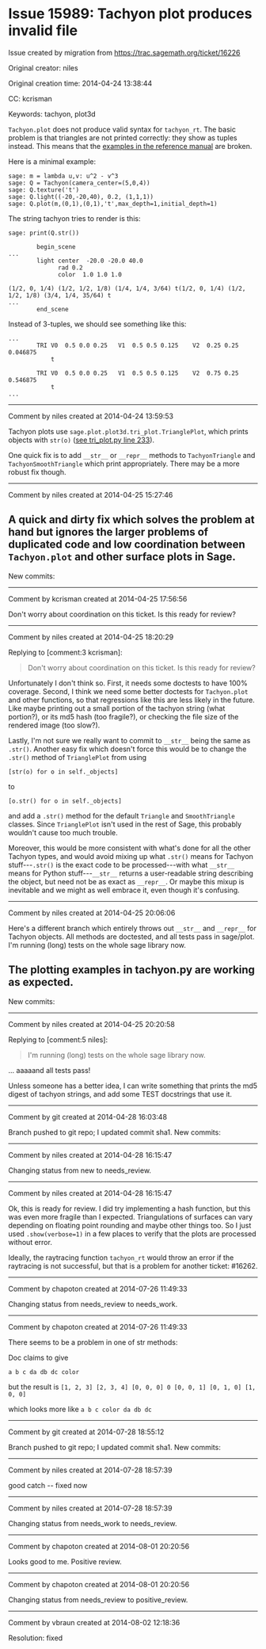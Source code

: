 # Issue 15989: Tachyon plot produces invalid file

Issue created by migration from https://trac.sagemath.org/ticket/16226

Original creator: niles

Original creation time: 2014-04-24 13:38:44

CC:  kcrisman

Keywords: tachyon, plot3d

`Tachyon.plot` does not produce valid syntax for `tachyon_rt`.  The basic problem is that triangles are not printed correctly: they show as tuples instead.  This means that the [examples in the reference manual](http://www.sagemath.org/doc/reference/plot3d/sage/plot/plot3d/tachyon.html#sage.plot.plot3d.tachyon.Tachyon.plot) are broken.

Here is a minimal example:


```
sage: m = lambda u,v: u^2 - v^3
sage: Q = Tachyon(camera_center=(5,0,4))
sage: Q.texture('t')
sage: Q.light((-20,-20,40), 0.2, (1,1,1))
sage: Q.plot(m,(0,1),(0,1),'t',max_depth=1,initial_depth=1)
```


The string tachyon tries to render is this:

```
sage: print(Q.str())

        begin_scene
...
        light center  -20.0 -20.0 40.0 
              rad 0.2
              color  1.0 1.0 1.0 
        
(1/2, 0, 1/4) (1/2, 1/2, 1/8) (1/4, 1/4, 3/64) t(1/2, 0, 1/4) (1/2, 1/2, 1/8) (3/4, 1/4, 35/64) t
...
        end_scene

```


Instead of 3-tuples, we should see something like this:

```
...
        TRI V0  0.5 0.0 0.25   V1  0.5 0.5 0.125    V2  0.25 0.25 0.046875 
            t
        
        TRI V0  0.5 0.0 0.25   V1  0.5 0.5 0.125    V2  0.75 0.25 0.546875 
            t
...
```



---

Comment by niles created at 2014-04-24 13:59:53

Tachyon plots use `sage.plot.plot3d.tri_plot.TrianglePlot`, which prints objects with `str(o)` ([see tri_plot.py line 233](https://github.com/sagemath/sage/blob/master/src/sage/plot/plot3d/tri_plot.py#L233)).  

One quick fix is to add `__str__` or `__repr__` methods to `TachyonTriangle` and `TachyonSmoothTriangle` which print appropriately.  There may be a more robust fix though.


---

Comment by niles created at 2014-04-25 15:27:46

A quick and dirty fix which solves the problem at hand but ignores the larger problems of duplicated code and low coordination between `Tachyon.plot` and other surface plots in Sage.
----
New commits:


---

Comment by kcrisman created at 2014-04-25 17:56:56

Don't worry about coordination on this ticket.  Is this ready for review?


---

Comment by niles created at 2014-04-25 18:20:29

Replying to [comment:3 kcrisman]:
> Don't worry about coordination on this ticket.  Is this ready for review?

Unfortunately I don't think so.  First, it needs some doctests to have 100% coverage.  Second, I think we need some better doctests for `Tachyon.plot` and other functions, so that regressions like this are less likely in the future.  Like maybe printing out a small portion of the tachyon string (what portion?), or its md5 hash (too fragile?), or checking the file size of the rendered image (too slow?).

Lastly, I'm not sure we really want to commit to `__str__` being the same as `.str()`.  Another easy fix which doesn't force this would be to change the `.str()` method of `TrianglePlot` from using

```
[str(o) for o in self._objects]
```

to

```
[o.str() for o in self._objects]
```

and add a `.str()` method for the default `Triangle` and `SmoothTriangle` classes.  Since `TrianglePlot` isn't used in the rest of Sage, this probably wouldn't cause too much trouble.

Moreover, this would be more consistent with what's done for all the other Tachyon types, and would avoid mixing up what `.str()` means for Tachyon stuff---`.str()` is the exact code to be processed---with what `__str__` means for Python stuff---`__str__` returns a user-readable string describing the object, but need not be as exact as `__repr__`.  Or maybe this mixup is inevitable and we might as well embrace it, even though it's confusing.


---

Comment by niles created at 2014-04-25 20:06:06

Here's a different branch which entirely throws out `__str__` and `__repr__` for Tachyon objects.  All methods are doctested, and all tests pass in sage/plot.  I'm running (long) tests on the whole sage library now.

The plotting examples in tachyon.py are working as expected.
----
New commits:


---

Comment by niles created at 2014-04-25 20:20:58

Replying to [comment:5 niles]:
>  I'm running (long) tests on the whole sage library now.

... aaaaand all tests pass!

Unless someone has a better idea, I can write something that prints the md5 digest of tachyon strings, and add some TEST docstrings that use it.


---

Comment by git created at 2014-04-28 16:03:48

Branch pushed to git repo; I updated commit sha1. New commits:


---

Comment by niles created at 2014-04-28 16:15:47

Changing status from new to needs_review.


---

Comment by niles created at 2014-04-28 16:15:47

Ok, this is ready for review.  I did try implementing a hash function, but this was even more fragile than I expected.  Triangulations of surfaces can vary depending on floating point rounding and maybe other things too.  So I just used `.show(verbose=1)` in a few places to verify that the plots are processed without error.

Ideally, the raytracing function `tachyon_rt` would throw an error if the raytracing is not successful, but that is a problem for another ticket: #16262.


---

Comment by chapoton created at 2014-07-26 11:49:33

Changing status from needs_review to needs_work.


---

Comment by chapoton created at 2014-07-26 11:49:33

There seems to be a problem in one of str methods:

Doc claims to give 


`a b c da db dc color`


but the result is `[1, 2, 3] [2, 3, 4] [0, 0, 0] 0 [0, 0, 1] [0, 1, 0] [1, 0, 0]`

which looks more like `a b c color da db dc`


---

Comment by git created at 2014-07-28 18:55:12

Branch pushed to git repo; I updated commit sha1. New commits:


---

Comment by niles created at 2014-07-28 18:57:39

good catch -- fixed now


---

Comment by niles created at 2014-07-28 18:57:39

Changing status from needs_work to needs_review.


---

Comment by chapoton created at 2014-08-01 20:20:56

Looks good to me. Positive review.


---

Comment by chapoton created at 2014-08-01 20:20:56

Changing status from needs_review to positive_review.


---

Comment by vbraun created at 2014-08-02 12:18:36

Resolution: fixed
